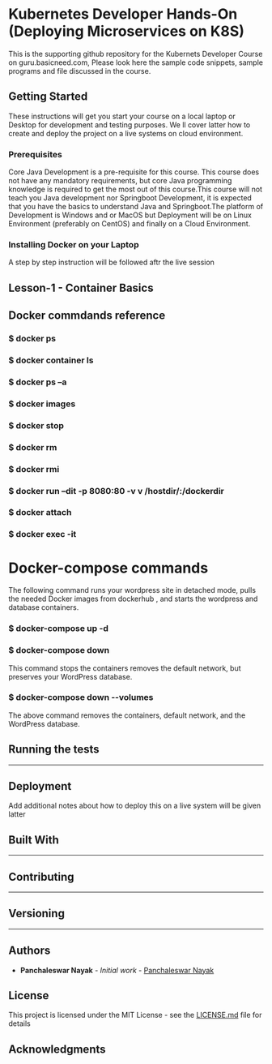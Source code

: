 # Kubernetes Developer Hands-On (Deploying Microservices on K8S)

This is the supporting github repository for the Kubernets Developer Course on guru.basicneed.com, Please look here the sample code snippets, sample programs and file discussed in the course.

## Getting Started

These instructions will get you start your course on a local laptop or Desktop for development and testing purposes. 
We ll cover latter how to create and deploy the project on a live systems on cloud environment.

### Prerequisites

Core Java Development is a pre-requisite for this course. This course does not have any mandatory requirements, but core Java programming knowledge is required to get the most out of this course.This course will not teach you Java development nor Springboot Development, it is expected that you have the basics to understand Java and Springboot.The platform of Development is Windows and or MacOS but Deployment will be on Linux Environment (preferably on CentOS) and finally on a Cloud Environment.


### Installing Docker on your Laptop

A step by step instruction will be followed aftr the live session

## Lesson-1 - Container Basics

## Docker commdands reference

### $ docker ps
### $ docker container ls
### $ docker ps –a
### $ docker images
### $ docker stop
### $ docker rm
### $ docker rmi
### $ docker run –dit -p 8080:80 -v v /hostdir/:/dockerdir
### $ docker attach
### $ docker exec -it <container name> <command to excute inside the container> 

# Docker-compose commands

The following command runs your wordpress site in detached mode, pulls the needed Docker images from dockerhub , and starts the wordpress and database containers.
### $ docker-compose up -d

### $ docker-compose down
This command stops the containers removes the default network, but preserves your WordPress database.

### $ docker-compose down --volumes 
The above command removes the containers, default network, and the WordPress database.


## Running the tests
---

## Deployment

Add additional notes about how to deploy this on a live system will be given latter

## Built With
------

## Contributing

----------
## Versioning

------

## Authors

* **Panchaleswar Nayak** - *Initial work* - [Panchaleswar Nayak](https://guru.basicneed.com/courses/kubernetes-developer-hands-on/lessons/docker-basics/)


## License

This project is licensed under the MIT License - see the [LICENSE.md](LICENSE.md) file for details

## Acknowledgments

